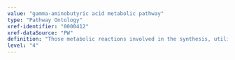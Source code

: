 ```yaml
---
value: "gamma-aminobutyric acid metabolic pathway"
type: "Pathway Ontology"
xref-identifier: "0000412"
xref-dataSource: "PW"
definition: "Those metabolic reactions involved in the synthesis, utilization and/or degradation of gamma-aminobutyric acid (GABA)."
level: "4"
---
```

